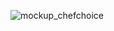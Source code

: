 ![mockup_chefchoice](https://github.com/ilmicuy/chefchoice-apps/assets/126063465/c829aad3-7be8-42d0-9ead-7e7390dedb07)
